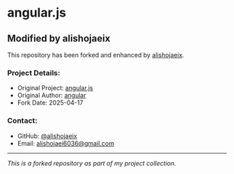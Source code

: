 # angular.js

## Modified by alishojaeix

This repository has been forked and enhanced by [alishojaeix](https://github.com/alishojaeix).

### Project Details:
- Original Project: [angular.js](https://github.com/angular/angular.js)
- Original Author: [angular](https://github.com/angular)
- Fork Date: 2025-04-17

### Contact:
- GitHub: [@alishojaeix](https://github.com/alishojaeix)
- Email: alishojaei6036@gmail.com

---
*This is a forked repository as part of my project collection.*
